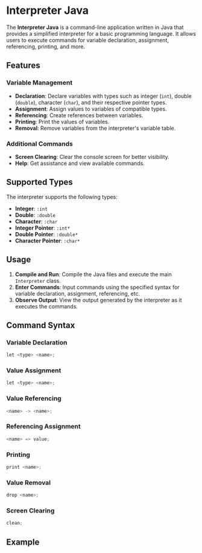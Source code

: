 # Interpreter Java

The **Interpreter Java** is a command-line application written in Java that provides a simplified interpreter for a basic programming language. It allows users to execute commands for variable declaration, assignment, referencing, printing, and more.

## Features

### Variable Management
- **Declaration**: Declare variables with types such as integer (`int`), double (`double`), character (`char`), and their respective pointer types.
- **Assignment**: Assign values to variables of compatible types.
- **Referencing**: Create references between variables.
- **Printing**: Print the values of variables.
- **Removal**: Remove variables from the interpreter's variable table.

### Additional Commands
- **Screen Clearing**: Clear the console screen for better visibility.
- **Help**: Get assistance and view available commands.

## Supported Types

The interpreter supports the following types:
- **Integer**: `:int`
- **Double**: `:double`
- **Character**: `:char`
- **Integer Pointer**: `:int*`
- **Double Pointer**: `:double*`
- **Character Pointer**: `:char*`

## Usage

1. **Compile and Run**: Compile the Java files and execute the main `Interpreter` class.
2. **Enter Commands**: Input commands using the specified syntax for variable declaration, assignment, referencing, etc.
3. **Observe Output**: View the output generated by the interpreter as it executes the commands.

## Command Syntax

### Variable Declaration
```java
let <type> <name>;
```

### Value Assignment
```java
let <type> <name>;
```

### Value Referencing
```java
<name> -> <name>;
```
### Referencing Assignment
```java
<name> => value;
```
### Printing
```java
print <name>;
```

### Value Removal
```java
drop <name>;
```

### Screen Clearing
```java
clean;
```

## Example

